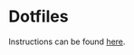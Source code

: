 # Dotfiles

Instructions can be found [here](https://gist.github.com/victorpre/2844e97236a623b0a48485d046a242c0).

